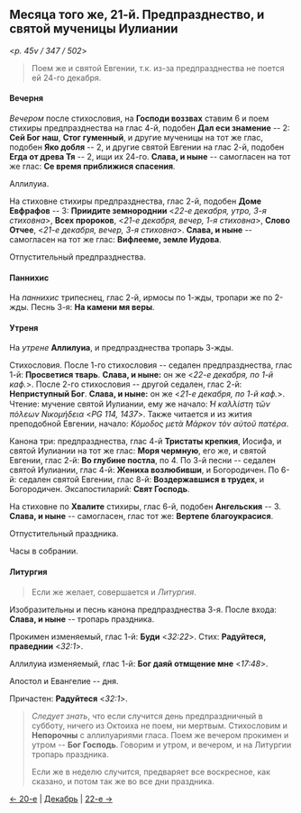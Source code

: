 
## Месяца того же, 21-й. Предпразднество, и святой мученицы Иулиании  

<*p. 45v / 347 / 502*>

> Поем же и святой Евгении, т.к. из-за предпразднества не поется ей 24-го декабря.

#### Вечерня

*Вечером* после стихословия, на **Господи воззвах** ставим 6 и поем стихиры 
предпразднества на глас 4-й, подобен **Дал еси знамение** -- 2: **Сей Бог наш**, **Стог гуменный**, 
и другие мученицы на тот же глас, подобен **Яко добля** -- 2, 
и другие святой Евгении на глас 2-й, подобен **Егда от древа Тя** -- 2, ищи их 24-го. 
**Слава, и ныне** -- самогласен на тот же глас: **Се время приближися спасения**.   

Аллилуиа. 

На стиховне стихиры предпразднества, глас 2-й, подобен **Доме Евфрафов** -- 3:
**Приидите земнороднии** <*22-е декабря, утро, 3-я стиховна*>,
**Всех пророков**,  <*21-е декабря, вечер, 1-я стиховна*>, 
**Слово Отчее**,  <*21-е декабря, вечер, 3-я стиховна*>.
**Слава, и ныне** -- самогласен на тот же глас: **Вифлееме, земле Иудова**.  

Отпустительный предпразднества. 

#### Паннихис

На *паннихис* трипеснец, глас 2-й, ирмосы по 1-жды, тропари же по 2-жды. 
Песнь 3-я: **На камени мя веры**. 

#### Утреня

На *утрене* **Аллилуиа**, и предпразднества тропарь 3-жды. 

Стихословия. 
После 1-го стихословия -- седален предпразднества, глас 1-й: **Просветися тварь**. 
**Слава, и ныне:** он же <*22-е декабря, по 1-й каф.*>. 
После 2-го стихословия -- другой седален, глас 2-й: **Неприступный Бог**. 
**Слава, и ныне:** он же <*21-е декабря, по 1-й каф.*>. 
Чтение: мучение святой Иулиании, ему же начало: *̔Η καλλίστη τῶν πόλεων Νικομήδεια* <*PG 114, 1437*>. 
Также читается и из жития преподобной Евгении, начало: *Κόμοδος μετὰ Μάρκον τὸν αὐτοῦ πατέρα*.

Канона три: предпразднества, глас 4-й **Тристаты крепкия**, Иосифа, 
и святой Иулиании на тот же глас: **Моря чермную**, его же, 
и святой Евгении, глас 2-й: **Во глубине постла**, по 4. 
По 3-й песни -- седален святой Иулиании, глас 4-й: **Жениха возлюбивши**, и Богородичен. 
По 6-й: седален святой Евгении, глас 8-й: **Воздержавшися в трудех**, и Богородичен. 
Эксапостиларий: **Свят Господь**. 

На стиховне по **Хвалите** стихиры, глас 6-й, подобен **Ангельския** -- 3. 
**Слава, и ныне** -- самогласен, глас тот же: **Вертепе благоукрасися**. 

Отпустительный праздника. 

Часы в собрании.

#### Литургия

> Если же желает, совершается и *Литургия*. 

Изобразительны и песнь канона предпразднества 3-я. 
После входа: **Слава, и ныне** -- тропарь праздника. 

Прокимен изменяемый, глас 1-й: **Буди** <*32:22*>. 
Стих: **Радуйтеся, праведнии** <*32:1*>. 

Аллилуиа изменяемый, глас 1-й: **Бог даяй отмщение мне** <*17:48*>. 

Апостол и Евангелие -- дня. 

Причастен: **Радуйтеся** <*32:1*>. 

> *Следует знать*, что если случится день предпраздничный в субботу, ничего из Октоиха не поем,
> ни мертвым. Стихословим и **Непорочны** с аллилуариями гласа. 
> Поем же вечером прокимен и утром -- **Бог Господь**. 
> Говорим и утром, и вечером, и на Литургии тропарь праздника.
> 
> Если же в неделю случится, предваряет все воскресное, как сказано, и потом так же 
> во все дни праздника. 

[← 20-е](12_20_EUR.ru.md) | [Декабрь](README.md#21-й) | [22-е →](12_22_EUR.ru.md)
